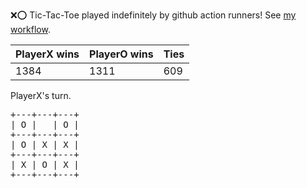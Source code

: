 :x::o: Tic-Tac-Toe played indefinitely by github action runners! See [my workflow](.github/workflows/play.yaml).

|PlayerX wins|PlayerO wins|Ties|
|-|-|-|
|1384|1311|609|

PlayerX's turn.

<pre>
+---+---+---+
| O |   | O |
+---+---+---+
| O | X | X |
+---+---+---+
| X | O | X |
+---+---+---+
</pre>